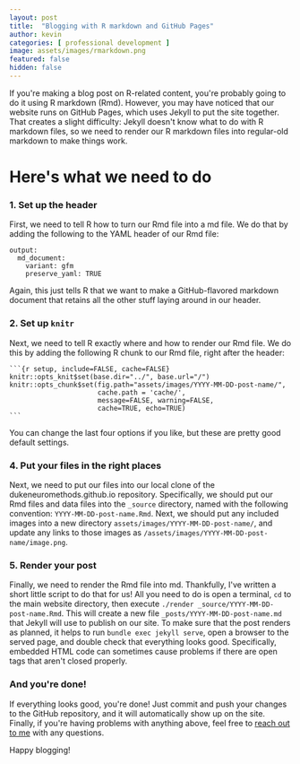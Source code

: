 ```yaml
---
layout: post
title:  "Blogging with R markdown and GitHub Pages"
author: kevin
categories: [ professional development ]
image: assets/images/rmarkdown.png
featured: false
hidden: false
---
```


If you're making a blog post on R-related content, you're probably going to do it using R markdown (Rmd). However, you may have noticed that our website runs on GitHub Pages, which uses Jekyll to put the site together. That creates a slight difficulty: Jekyll doesn't know what to do with R markdown files, so we need to render our R markdown files into regular-old markdown to make things work.

# Here's what we need to do

### 1. Set up the header
First, we need to tell R how to turn our Rmd file into a md file. We do that by adding the following to the YAML header of our Rmd file:
```
output:
  md_document:
    variant: gfm
    preserve_yaml: TRUE
```

Again, this just tells R that we want to make a GitHub-flavored markdown document that retains all the other stuff laying around in our header.

### 2. Set up `knitr`
Next, we need to tell R exactly where and how to render our Rmd file. We do this by adding the following R chunk to our Rmd file, right after the header:

````
```{r setup, include=FALSE, cache=FALSE}
knitr::opts_knit$set(base.dir="../", base.url="/")
knitr::opts_chunk$set(fig.path="assets/images/YYYY-MM-DD-post-name/",
                      cache.path = 'cache/',
                      message=FALSE, warning=FALSE,
                      cache=TRUE, echo=TRUE)
```
````

You can change the last four options if you like, but these are pretty good default settings.

### 4. Put your files in the right places
Next, we need to put our files into our local clone of the dukeneuromethods.github.io repository. Specifically, we should put our Rmd files and data files into the `_source` directory, named with the following convention: `YYYY-MM-DD-post-name.Rmd`. Next, we should put any included images into a new directory `assets/images/YYYY-MM-DD-post-name/`, and update any links to those images as `/assets/images/YYYY-MM-DD-post-name/image.png`.


### 5. Render your post
Finally, we need to render the Rmd file into md. Thankfully, I've written a short little script to do that for us! All you need to do is open a terminal, `cd` to the main website directory, then execute `./render _source/YYYY-MM-DD-post-name.Rmd`. This will create a new file `_posts/YYYY-MM-DD-post-name.md` that Jekyll will use to publish on our site. To make sure that the post renders as planned, it helps to run `bundle exec jekyll serve`, open a browser to the served page, and double check that everything looks good. Specifically, embedded HTML code can sometimes cause problems if there are open tags that aren't closed properly.

### And you're done!
If everything looks good, you're done! Just commit and push your changes to the GitHub repository, and it will automatically show up on the site. Finally, if you're having problems with anything above, feel free to <a href = "mailto: kevin.oneill@duke.edu">reach out to me</a> with any questions.

Happy blogging!

